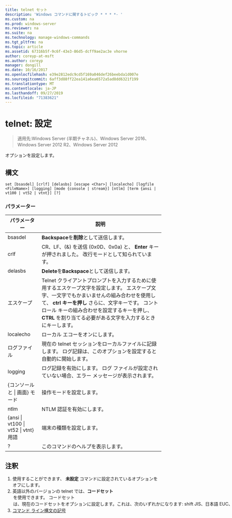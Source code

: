 ```yaml
---
title: telnet セット
description: 'Windows コマンドに関するトピック * * * *- '
ms.custom: na
ms.prod: windows-server
ms.reviewer: na
ms.suite: na
ms.technology: manage-windows-commands
ms.tgt_pltfrm: na
ms.topic: article
ms.assetid: 67316b5f-9c6f-43e3-86d5-dcff9ae2ac3e vhorne
author: coreyp-at-msft
ms.author: coreyp
manager: dongill
ms.date: 10/16/2017
ms.openlocfilehash: e39e2812edc9cd5f169a046def26beebda1d007e
ms.sourcegitcommit: 6aff3d88ff22ea141a6ea6572a5ad8dd6321f199
ms.translationtype: MT
ms.contentlocale: ja-JP
ms.lasthandoff: 09/27/2019
ms.locfileid: "71383621"
---
```

# <a name="telnet-set"></a>telnet: 設定

>適用先:Windows Server (半期チャネル)、Windows Server 2016、Windows Server 2012 R2、Windows Server 2012

オプションを設定します。   
## <a name="syntax"></a>構文  
```  
set [bsasdel] [crlf] [delasbs] [escape <Char>] [localecho] [logfile <FileName>] [logging] [mode {console | stream}] [ntlm] [term {ansi | vt100 | vt52 | vtnt}] [?]  
```  
### <a name="parameters"></a>パラメーター  

|                    パラメーター                     |                                                                                                                                              説明                                                                                                                                              |
|--------------------------------------------------|-------------------------------------------------------------------------------------------------------------------------------------------------------------------------------------------------------------------------------------------------------------------------------------------------------|
|                     bsasdel                      |                                                                                                                                 **Backspace**を**削除**として送信します。                                                                                                                                  |
|                       crlf                       |                                                                                                        CR、LF、(&) を送信 (0x0D、0x0a) と、 **Enter** キーが押されました。 改行モードとして知られています。                                                                                                        |
|                     delasbs                      |                                                                                                                                 **Delete**を**Backspace**として送信します。                                                                                                                                  |
|                エスケープ <Character>                | Telnet クライアントプロンプトを入力するために使用するエスケープ文字を設定します。 エスケープ文字、一文字でもかまいませんの組み合わせを使用して、 **ctrl キーを押し** さらに、文字キーです。 コントロール キーの組み合わせを設定するキーを押し、 **CTRL** を割り当てる必要がある文字を入力するときにキーします。 |
|                    localecho                     |                                                                                                                                         ローカル エコーをオンにします。                                                                                                                                          |
|                ログファイル <FileName>                |                                                                                               現在の telnet セッションをローカルファイルに記録します。 ログ記録は、このオプションを設定すると自動的に開始します。                                                                                               |
|                     logging                      |                                                                                                                  ログ記録を有効にします。 ログ ファイルが設定されていない場合、エラー メッセージが表示されます。                                                                                                                   |
|           {コンソールと &#124; 画面} モード           |                                                                                                                                       操作モードを設定します。                                                                                                                                        |
|                       ntlm                       |                                                                                                                                     NTLM 認証を有効にします。                                                                                                                                     |
| {ansi &#124; vt100 &#124; vt52 &#124; vtnt} 用語 |                                                                                                                                        端末の種類を設定します。                                                                                                                                        |
|                        ?                         |                                                                                                                                    このコマンドのヘルプを表示します。                                                                                                                                    |

## <a name="remarks"></a>注釈  
1. 使用することができます、 **未設定** コマンドに設定されているオプションをオフにします。  
2. 英語以外のバージョンの telnet では、**コードセット**<option> を使用できます。 **コードセット**<option> は、現在のコードセットをオプションに設定します。これは、次のいずれかになります: **shift JIS**、**日本語 EUC**、 **jis 漢字**、 **jis 漢字 (78)** 、 **DEC 漢字**、 **NEC 漢字**。 同じコードがリモート コンピューターのセットを設定する必要があります。  
   ## <a name="BKMK_Examples"></a>例  
   ログ ファイルを設定し、ローカル ファイル tnlog.txt へのログ記録を開始  
   ```  
   set logfile tnlog.txt  
   ```  
   ## <a name="additional-references"></a>その他の参照情報  
3. [コマンド ライン構文の記号](command-line-syntax-key.md)  
